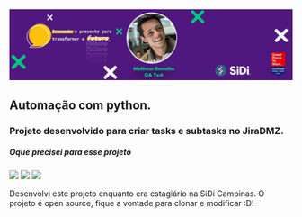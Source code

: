 <img src=".\Assets\header.png"/>

## Automação com python.
### Projeto desenvolvido para criar tasks e subtasks no JiraDMZ.
##### Oque precisei para esse projeto
<div> 
  <img src="https://img.shields.io/badge/-Python-%230077B5?style=for-the-badge&logo=Python&logoColor=white"> 
  <img src="https://img.shields.io/badge/-Selenium-%230077B5?style=for-the-badge&logo=Selenium&logoColor=white">
  <img src="https://img.shields.io/badge/-Jira DMZ-%230077B5?style=for-the-badge&logo=Jira&logoColor=white">
</div>

Desenvolvi este projeto enquanto  era estagiário na SiDi Campinas.
O projeto é open source, fique a vontade para clonar e modificar :D!
